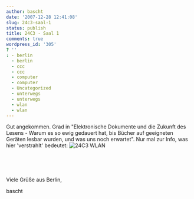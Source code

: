 ```yaml
---
author: bascht
date: '2007-12-28 12:41:08'
slug: 24c3-saal-1
status: publish
title: 24C3 - Saal 1
comments: true
wordpress_id: '305'
? ''
: - berlin
  - berlin
  - ccc
  - ccc
  - computer
  - computer
  - Uncategorized
  - unterwegs
  - unterwegs
  - wlan
  - wlan
---
```


Gut angekommen. Grad in "Elektronische Dokumente und die Zukunft
des Lesens - Warum es so ewig gedauert hat, bis Bücher auf
geeigneten Geräten lesbar wurden, und was uns noch erwartet". Nur
mal zur Info, was hier 'verstrahlt' bedeutet:
![24C3 WLAN](http://www.bascht.com/uploads/2007/12/24c3wlan.png)

 

 



Viele Grüße aus Berlin,

bascht



